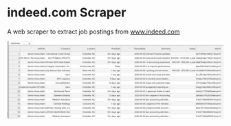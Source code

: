 # indeed.com Scraper
 A web scraper to extract job postings from www.indeed.com

![](data-example.png)
